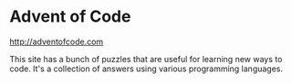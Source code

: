 # Advent of Code

http://adventofcode.com

This site has a bunch of puzzles that are useful for learning new
ways to code. It's a collection of answers using various programming
languages.
